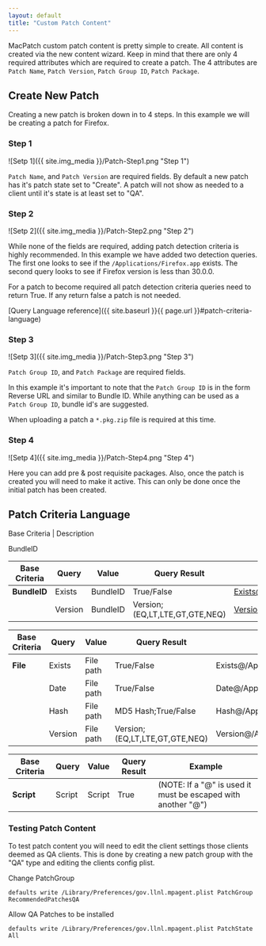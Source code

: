 ```yaml
---
layout: default
title: "Custom Patch Content"
---
```



MacPatch custom patch content is pretty simple to create. All content is created via the new content wizard. Keep in mind that there are only 4 required attributes which are required to create a patch. The 4 attributes are `Patch Name`, `Patch Version`, `Patch Group ID`, `Patch Package`.

## Create New Patch
Creating a new patch is broken down in to 4 steps. In this example we will be creating a patch for Firefox.

### Step 1

![Setp 1]({{ site.img_media }}/Patch-Step1.png "Step 1")

`Patch Name`, and `Patch Version` are required fields. By default a new patch has it's patch state set to "Create". A patch will not show as needed to a client until it's state is at least set to "QA".

### Step 2

![Setp 2]({{ site.img_media }}/Patch-Step2.png "Step 2")

While none of the fields are required, adding patch detection criteria is highly recommended. In this example we have added two detection queries. The first one looks to see if the `/Applications/Firefox.app` exists. The second query looks to see if Firefox version is less than 30.0.0.

For a patch to become required all patch detection criteria queries need to return True. If any return false a patch is not needed.

[Query Language reference]({{ site.baseurl }}{{ page.url }}#patch-criteria-language)

### Step 3

![Setp 3]({{ site.img_media }}/Patch-Step3.png "Step 3")

`Patch Group ID`, and `Patch Package` are required fields.

In this example it's important to note that the `Patch Group ID` is in the form Reverse URL and similar to Bundle ID. While anything can be used as a `Patch Group ID`, bundle id's are suggested.

When uploading a patch a `*.pkg.zip` file is required at this time.

### Step 4

![Setp 4]({{ site.img_media }}/Patch-Step4.png "Step 4")

Here you can add pre & post requisite packages. Also, once the patch is created you will need to make it active. This can only be done once the initial patch has been created.

## Patch Criteria Language
Base Criteria | Description

BundleID

Base Criteria | Query | Value | Query Result | Example
---|---|---|---|---
**BundleID** | Exists | BundleID | True/False | Exists@com.adobe.Reader@True
<span></span> | Version | BundleID | Version;(EQ,LT,LTE,GT,GTE,NEQ) | Version@com.adobe.Reader@9.3.0;LT

Base Criteria | Query | Value | Query Result | Example
---|---|---|---|---
**File** | Exists | File path | True/False | Exists@/Applications/Firefox.app@True
<span></span> | Date | File path | True/False | Date@/Applications/Firefox.app@2010-03-22 12:00:00;LT
<span></span> | Hash | File path | MD5 Hash;True/False | Hash@/Applications/Firefox.app@123432dsh2362h3h;TRUE
<span></span> | Version | File path | Version;(EQ,LT,LTE,GT,GTE,NEQ) | Version@/Applications/Firefox.app@3.5.7;LT

Base Criteria | Query | Value | Query Result | Example
---|---|---|---|---
**Script** | Script | Script | True | (NOTE: If a "@" is used it must be escaped with another "@")

### Testing Patch Content
To test patch content you will need to edit the client settings those clients deemed as QA clients. This is done by creating a new patch group with the "QA" type and editing the clients config plist.

Change PatchGroup

	defaults write /Library/Preferences/gov.llnl.mpagent.plist PatchGroup RecommendedPatchesQA
    
Allow QA Patches to be installed

	defaults write /Library/Preferences/gov.llnl.mpagent.plist PatchState All
